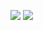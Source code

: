 ![](https://github-readme-stats.vercel.app/api?username=XVCoder&show_icons=true&hide_border=true&include_all_commits=true&line_height=22&theme=radical)
![](https://github-readme-stats.vercel.app/api/top-langs/?username=XVCoder&hide_border=true&layout=compact&theme=radical)
